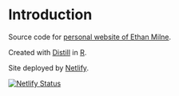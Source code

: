 # Introduction
Source code for [personal website of Ethan Milne](https://approachingsignificance.com).

Created with [Distill](https://rstudio.github.io/distill/) in [R](https://www.r-project.org/). 

Site deployed by [Netlify](https://www.netlify.com/).

[![Netlify Status](https://api.netlify.com/api/v1/badges/e3ce628d-0b9a-4f89-8e4c-e4c2364ab356/deploy-status)](https://app.netlify.com/sites/approaching-significance/deploys)

